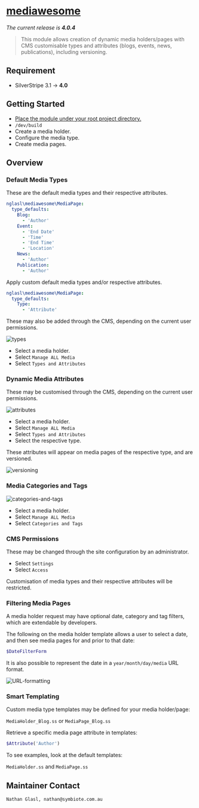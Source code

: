 # [mediawesome](https://packagist.org/packages/nglasl/silverstripe-mediawesome)

_The current release is **4.0.4**_

> This module allows creation of dynamic media holders/pages with CMS customisable types and attributes (blogs, events, news, publications), including versioning.

## Requirement

* SilverStripe 3.1 → **4.0**

## Getting Started

* [Place the module under your root project directory.](https://packagist.org/packages/nglasl/silverstripe-mediawesome)
* `/dev/build`
* Create a media holder.
* Configure the media type.
* Create media pages.

## Overview

### Default Media Types

These are the default media types and their respective attributes.

```yaml
nglasl\mediawesome\MediaPage:
  type_defaults:
    Blog:
      - 'Author'
    Event:
      - 'End Date'
      - 'Time'
      - 'End Time'
      - 'Location'
    News:
      - 'Author'
    Publication:
      - 'Author'
```

Apply custom default media types and/or respective attributes.

```yaml
nglasl\mediawesome\MediaPage:
  type_defaults:
    Type:
      - 'Attribute'
```

These may also be added through the CMS, depending on the current user permissions.

![types](https://raw.githubusercontent.com/nglasl/silverstripe-mediawesome/master/client/images/mediawesome-types.png)

* Select a media holder.
* Select `Manage ALL Media`
* Select `Types and Attributes`

### Dynamic Media Attributes

These may be customised through the CMS, depending on the current user permissions.

![attributes](https://raw.githubusercontent.com/nglasl/silverstripe-mediawesome/master/client/images/mediawesome-attributes.png)

* Select a media holder.
* Select `Manage ALL Media`
* Select `Types and Attributes`
* Select the respective type.

These attributes will appear on media pages of the respective type, and are versioned.

![versioning](https://raw.githubusercontent.com/nglasl/silverstripe-mediawesome/master/client/images/mediawesome-attribute-versioning.png)

### Media Categories and Tags

![categories-and-tags](https://raw.githubusercontent.com/nglasl/silverstripe-mediawesome/master/client/images/mediawesome-categories-and-tags.png)

* Select a media holder.
* Select `Manage ALL Media`
* Select `Categories and Tags`

### CMS Permissions

These may be changed through the site configuration by an administrator.

* Select `Settings`
* Select `Access`

Customisation of media types and their respective attributes will be restricted.

### Filtering Media Pages

A media holder request may have optional date, category and tag filters, which are extendable by developers.

The following on the media holder template allows a user to select a date, and then see media pages for and prior to that date:

```php
$DateFilterForm
```

It is also possible to represent the date in a `year/month/day/media` URL format.

![URL-formatting](https://raw.githubusercontent.com/nglasl/silverstripe-mediawesome/master/client/images/mediawesome-URL-formatting.png)

### Smart Templating

Custom media type templates may be defined for your media holder/page:

`MediaHolder_Blog.ss` or `MediaPage_Blog.ss`

Retrieve a specific media page attribute in templates:

```php
$Attribute('Author')
```

To see examples, look at the default templates:

`MediaHolder.ss` and `MediaPage.ss`

## Maintainer Contact

	Nathan Glasl, nathan@symbiote.com.au
